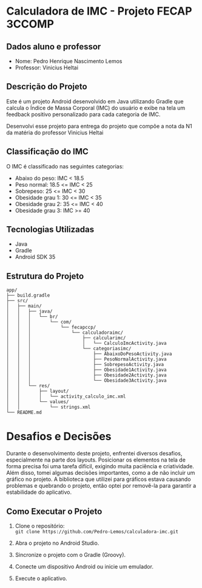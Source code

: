 # Calculadora de IMC - Projeto FECAP 3CCOMP

## Dados aluno e professor
- Nome: Pedro Henrique Nascimento Lemos
- Professor: Vinicius Heltai

## Descrição do Projeto

Este é um projeto Android desenvolvido em Java utilizando Gradle que calcula o Índice de Massa Corporal (IMC) do usuário e exibe na tela um feedback positivo personalizado para cada categoria de IMC.

Desenvolvi esse projeto para entrega do projeto que compõe a nota da N1 da matéria do professor Vinicius Heltai
## Classificação do IMC
O IMC é classificado nas seguintes categorias:

- Abaixo do peso: IMC < 18.5
- Peso normal: 18.5 <= IMC < 25
- Sobrepeso: 25 <= IMC < 30
- Obesidade grau 1: 30 <= IMC < 35
- Obesidade grau 2: 35 <= IMC < 40
- Obesidade grau 3: IMC >= 40

## Tecnologias Utilizadas
- Java
- Gradle
- Android SDK 35


## Estrutura do Projeto

```
app/
├── build.gradle
├── src/
│   ├── main/
│   │   ├── java/
│   │   │   └── br/
│   │   │       └── com/
│   │   │           └── fecapccp/
│   │   │               └── calculadoraimc/
│   │   │                   ├── calcularimc/
│   │   │                   │   └── CalculoImcActivity.java
│   │   │                   └── categoriasimc/
│   │   │                       ├── AbaixoDoPesoActivity.java
│   │   │                       ├── PesoNormalActivity.java
│   │   │                       ├── SobrepesoActivity.java
│   │   │                       ├── Obesidade1Activity.java
│   │   │                       ├── Obesidade2Activity.java
│   │   │                       └── Obesidade3Activity.java
│   │   └── res/
│   │       ├── layout/
│   │       │   └── activity_calculo_imc.xml
│   │       └── values/
│   │           └── strings.xml
└── README.md
```

# Desafios e Decisões
Durante o desenvolvimento deste projeto, enfrentei diversos desafios, especialmente na parte dos layouts. Posicionar os elementos na tela de forma precisa foi uma tarefa difícil, exigindo muita paciência e criatividade.  Além disso, tomei algumas decisões importantes, como a de não incluir um gráfico no projeto. A biblioteca que utilizei para gráficos estava causando problemas e quebrando o projeto, então optei por removê-la para garantir a estabilidade do aplicativo.

## Como Executar o Projeto
1. Clone o repositório:  
`git clone https://github.com/Pedro-Lemos/calculadora-imc.git`

2. Abra o projeto no Android Studio.
3. Sincronize o projeto com o Gradle (Groovy).  
4. Conecte um dispositivo Android ou inicie um emulador.  
5. Execute o aplicativo. 
